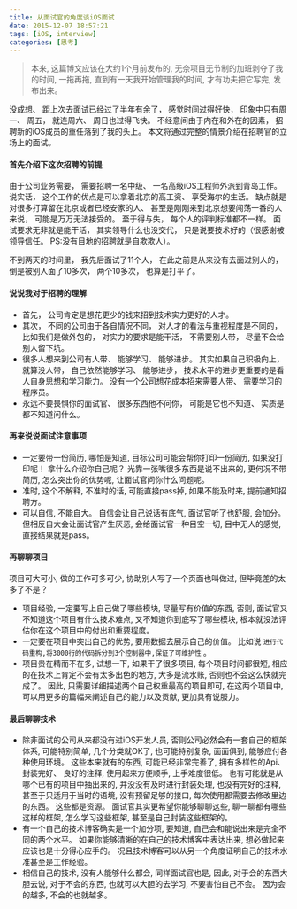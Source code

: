 ```yaml
---
title: 从面试官的角度谈iOS面试
date: 2015-12-07 18:57:21
tags: [iOS, interview]
categories: [思考]
---
```


> 本来, 这篇博文应该在大约1个月前发布的, 无奈项目无节制的加班剥夺了我的时间, 一拖再拖, 直到有一天我开始管理我的时间, 才有功夫把它写完, 发布出来。

没成想、 距上次去面试已经过了半年有余了， 感觉时间过得好快， 印象中只有周一、 周五， 就连周六、 周日也过得飞快。 不经意间由于内在和外在的因素， 招聘新的iOS成员的重任落到了我的头上。 本文将通过完整的情景介绍在招聘官的立场上的面试。

#### 首先介绍下这次招聘的前提

由于公司业务需要， 需要招聘一名中级、 一名高级iOS工程师外派到青岛工作。 说实话， 这个工作的优点是可以拿着北京的高工资、 享受海尔的生活。 缺点就是对很多打算留在北京或者已经安家的人、 甚至是刚刚来到北京想要闯荡一番的人来说， 可能是万万无法接受的。 至于得与失， 每个人的评判标准都不一样。 面试要求无非就是能干活， 其实领导什么也没交代， 只是说要技术好的（很感谢被领导信任。 PS:没有目地的招聘就是自欺欺人）。

不到两天的时间里， 我先后面试了11个人， 在此之前是从来没有去面过别人的， 倒是被别人面了10多次， 两个10多次， 也算是打平了。

#### 说说我对于招聘的理解

* 首先， 公司肯定是想花更少的钱来招到技术实力更好的人才。
* 其次， 不同的公司由于各自情况不同， 对人才的看法与重视程度是不同的， 比如我们是做外包的， 对实力的要求是能干活， 不需要别人带， 尽量不会给别人留下坑。
* 很多人想来到公司有人带、 能够学习、 能够进步。 其实如果自己积极向上， 就算没人带， 自己依然能够学习、 能够进步， 技术水平的进步更重要的是看人自身思想和学习能力。 没有一个公司想花成本招来需要人带、 需要学习的程序员。
* 永远不要畏惧你的面试官、 很多东西他不问你， 可能是它也不知道、 实质是都不知道问什么。

#### 再来说说面试注意事项

* 一定要带一份简历, 哪怕是知道, 目标公司可能会帮你打印一份简历, 如果没打印呢！ 拿什么介绍你自己呢？ 光靠一张嘴很多东西是说不出来的, 更何况不带简历, 怎么突出你的优势呢, 让面试官问你什么问题呢。
* 准时, 这个不解释, 不准时的话, 可能直接pass掉, 如果不能及时来, 提前通知招聘方。
* 可以自信, 不能自大。 自信会让自己说话有底气, 面试官听了也舒服, 会加分。 但相反自大会让面试官产生厌恶, 会给面试官一种目空一切, 目中无人的感觉, 直接结果就是pass。

#### 再聊聊项目

项目可大可小, 做的工作可多可少, 协助别人写了一个页面也叫做过, 但毕竟差的太多了不是？

* 项目经验, 一定要写上自己做了哪些模块, 尽量写有价值的东西, 否则, 面试官又不知道这个项目有什么技术难点, 又不知道你到底写了哪些模块, 根本就没法评估你在这个项目中的付出和重要程度。
* 一定要在项目中突出自己的优势, 要用数据去展示自己的价值。 比如说 `进行代码重构,将3000行的代码拆分到3个控制器中,保证了可维护性` 。
* 项目贵在精而不在多, 试想一下, 如果干了很多项目, 每个项目时间都很短, 相应的在技术上肯定不会有太多出色的地方, 大多是流水账, 否则也不会这么快就完成了。 因此, 只需要详细描述两个自己权重最高的项目即可, 在这两个项目中, 可以用更多的篇幅来阐述自己的能力以及贡献, 更加具有说服力。

#### 最后聊聊技术

* 除非面试的公司从来都没有过iOS开发人员, 否则公司必然会有一套自己的框架体系, 可能特别简单, 几个分类就OK了, 也可能特别复杂, 面面俱到, 能够应付各种使用环境。 这些本来就有的东西, 可能已经非常完善了, 拥有多样性的Api、 封装完好、 良好的注释, 使用起来方便顺手, 上手难度很低。 也有可能就是从哪个已有的项目中抽出来的, 并没没有及时进行封装处理, 也没有完好的注释, 甚至于只适用于当时的语境, 没有预留足够的接口, 每次使用都需要去修改里边的东西。 这些都是资源。 面试官其实更希望你能够聊聊这些, 聊一聊都有哪些这样的框架, 怎么学习这些框架, 甚至是自己封装这些框架的。
* 有一个自己的技术博客确实是一个加分项, 要知道, 自己会和能说出来是完全不同的两个水平。 如果你能够清晰的在自己的技术博客中表达出来, 想必做起来应该也是十分得心应手的。 况且技术博客可以从另一个角度证明自己的技术水准甚至是工作经验。
* 相信自己的技术, 没有人能够什么都会, 同样面试官也是, 因此, 对于会的东西大胆去说, 对于不会的东西, 也就可以大胆的去学习, 不要害怕自己不会。 因为会的越多, 不会的也就越多。
